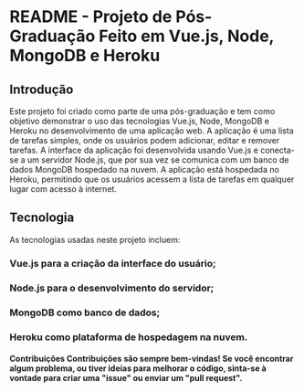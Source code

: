 # README - Projeto de Pós-Graduação Feito em Vue.js, Node, MongoDB e Heroku 
## Introdução
  Este projeto foi criado como parte de uma pós-graduação e tem como objetivo demonstrar o uso das tecnologias Vue.js, Node, MongoDB e Heroku no desenvolvimento de uma aplicação web. A aplicação é uma lista de tarefas simples, onde os usuários podem adicionar, editar e remover tarefas. A interface da aplicação foi desenvolvida usando Vue.js e conecta-se a um servidor Node.js, que por sua vez se comunica com um banco de dados MongoDB hospedado na nuvem. A aplicação está hospedada no Heroku, permitindo que os usuários acessem a lista de tarefas em qualquer lugar com acesso à internet.  
## Tecnologia
  As tecnologias usadas neste projeto incluem: 
   ### Vue.js para a criação da interface do usuário;
   ### Node.js para o desenvolvimento do servidor;
   ### MongoDB como banco de dados;
   ### Heroku como plataforma de hospedagem na nuvem. 
#### Contribuições Contribuições são sempre bem-vindas! Se você encontrar algum problema, ou tiver ideias para melhorar o código, sinta-se à vontade para criar uma "issue" ou enviar um "pull request".
